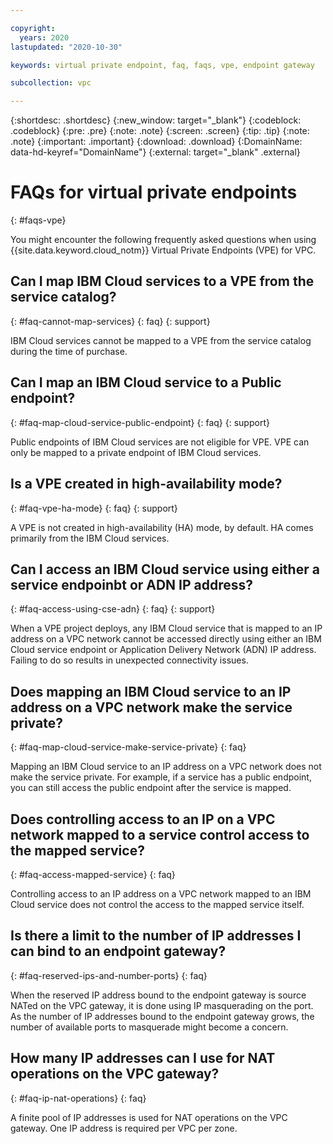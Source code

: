 ```yaml
---

copyright:
  years: 2020
lastupdated: "2020-10-30"

keywords: virtual private endpoint, faq, faqs, vpe, endpoint gateway

subcollection: vpc

---
```


{:shortdesc: .shortdesc}
{:new_window: target="_blank"}
{:codeblock: .codeblock}
{:pre: .pre}
{:note: .note}
{:screen: .screen}
{:tip: .tip}
{:note: .note}
{:important: .important}
{:download: .download}
{:DomainName: data-hd-keyref="DomainName"}
{:external: target="_blank" .external}

# FAQs for virtual private endpoints
{: #faqs-vpe}

You might encounter the following frequently asked questions when using {{site.data.keyword.cloud_notm}} Virtual Private Endpoints (VPE) for VPC.

## Can I map IBM Cloud services to a VPE from the service catalog?
{: #faq-cannot-map-services}
{: faq}
{: support}

IBM Cloud services cannot be mapped to a VPE from the service catalog during the time of purchase.

## Can I map an IBM Cloud service to a Public endpoint?
{: #faq-map-cloud-service-public-endpoint}
{: faq}
{: support}

Public endpoints of IBM Cloud services are not eligible for VPE. VPE can only be mapped to a private endpoint of IBM Cloud services.

## Is a VPE created in high-availability mode?
{: #faq-vpe-ha-mode}
{: faq}
{: support}

A VPE is not created in high-availability (HA) mode, by default. HA comes primarily from the IBM Cloud services.

## Can I access an IBM Cloud service using either a service endpoinbt or ADN IP address?
{: #faq-access-using-cse-adn}
{: faq}
{: support}

When a VPE project deploys, any IBM Cloud service that is mapped to an IP address on a VPC network cannot be accessed directly using either an IBM Cloud service endpoint or Application Delivery Network (ADN) IP address. Failing to do so results in unexpected connectivity issues.

## Does mapping an IBM Cloud service to an IP address on a VPC network make the service private?
{: #faq-map-cloud-service-make-service-private}
{: faq}

Mapping an IBM Cloud service to an IP address on a VPC network does not make the service private. For example, if a service has
a public endpoint, you can still access the public endpoint after the service is mapped.

## Does controlling access to an IP on a VPC network mapped to a service control access to the mapped service?
{: #faq-access-mapped-service}
{: faq}

Controlling access to an IP address on a VPC network mapped to an IBM Cloud service does not control the access to the mapped service itself.

## Is there a limit to the number of IP addresses I can bind to an endpoint gateway?
{: #faq-reserved-ips-and-number-ports}
{: faq}

When the reserved IP address bound to the endpoint gateway is source NATed on the VPC gateway, it is done using IP masquerading on the port. As the number of IP addresses bound to the endpoint gateway grows, the number of available ports to masquerade might become a concern.

## How many IP addresses can I use for NAT operations on the VPC gateway?
{: #faq-ip-nat-operations}
{: faq}

A finite pool of IP addresses is used for NAT operations on the VPC gateway. One IP address is required per VPC per zone.  
